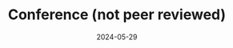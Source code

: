 ---
layout: post
category: conference
title: 'Conference (not peer reviewed)'
date: 2024-05-29
description: '<u>Yuko Nakagi</u>, Takuya Matsuyama, Naoko Koide-Majima, Hiroto Yamaguchi, Rieko Kubo, Shinji Nishimoto, Yu Takagi<br /><b><a href="https://www.jstage.jst.go.jp/article/pjsai/JSAI2024/0/JSAI2024_2K6OS20b01/_article/-char/en">Correspondence between human brain activity and the latent representations of Large Language Models during the semantic comprehension of speech, obejcts, and stories</a></b><br /><i>JSAI2024</i>, Hamamatsu, Japan, May 2024<br />'
github_url: 
img_url: 
---